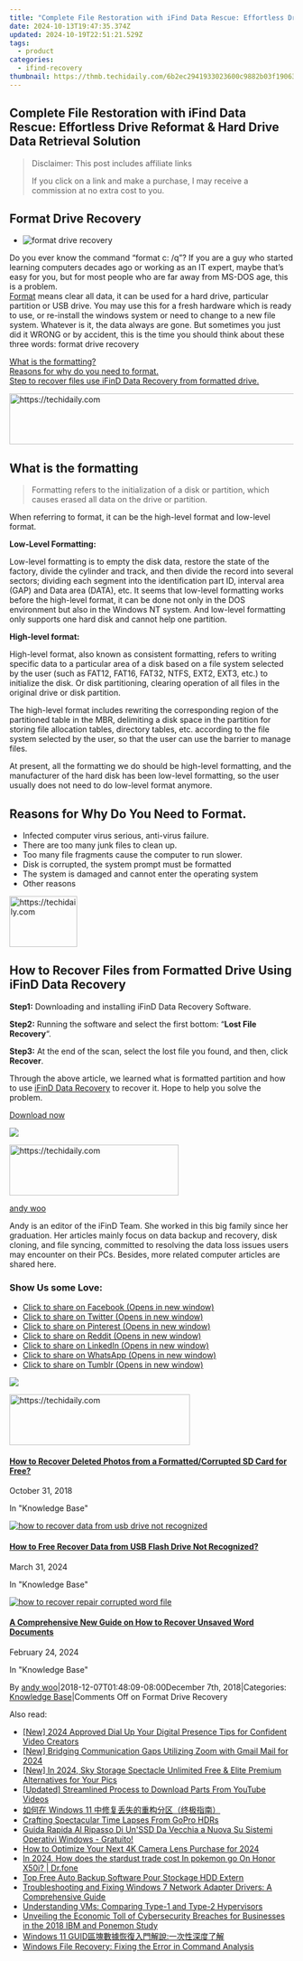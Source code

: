 ```yaml
---
title: "Complete File Restoration with iFind Data Rescue: Effortless Drive Reformat & Hard Drive Data Retrieval Solution"
date: 2024-10-13T19:47:35.374Z
updated: 2024-10-19T22:51:21.529Z
tags:
  - product
categories:
  - ifind-recovery
thumbnail: https://thmb.techidaily.com/6b2ec2941933023600c9882b03f190635c85fa9ba36f059f6adc757c4d4da9ce.jpg
---
```


## Complete File Restoration with iFind Data Rescue: Effortless Drive Reformat & Hard Drive Data Retrieval Solution

>  Disclaimer: This post includes affiliate links
>
>  If you click on a link and make a purchase, I may receive a commission at no extra cost to you.
>

## Format Drive Recovery

* ![format drive recovery](https://www.ifind-recovery.com/wp-content/uploads/2018/12/format-drive-recovery.jpg)

Do you ever know the command “format c: /q”? If you are a guy who started learning computers decades ago or working as an IT expert, maybe that’s easy for you, but for most people who are far away from MS-DOS age, this is a problem.  
[Format](https://en.wikipedia.org/wiki/Disk%5Fformatting) means clear all data, it can be used for a hard drive, particular partition or USB drive. You may use this for a fresh hardware which is ready to use, or re-install the windows system or need to change to a new file system. Whatever is it, the data always are gone. But sometimes you just did it WRONG or by accident, this is the time you should think about these three words: format drive recovery

[What is the formatting?](https://www.ifind-recovery.com/how-to/format-drive-recovery/#part1)  
[Reasons for why do you need to format.](https://www.ifind-recovery.com/how-to/format-drive-recovery/#part2)  
[Step to recover files use iFinD Data Recovery from formatted drive.](https://www.ifind-recovery.com/how-to/format-drive-recovery/#part3)

<!-- affiliate ads begin -->
<a href="https://appsumo.8odi.net/c/5597632/2111982/7443" target="_top" id="2111982">
  <img src="//a.impactradius-go.com/display-ad/7443-2111982" border="0" alt="https://techidaily.com" width="728" height="90"/>
</a>
<img height="0" width="0" src="https://appsumo.8odi.net/i/5597632/2111982/7443" style="position:absolute;visibility:hidden;" border="0" />
<!-- affiliate ads end -->

## What is the formatting

> Formatting refers to the initialization of a disk or partition, which causes erased all data on the drive or partition.

When referring to format, it can be the high-level format and low-level format.

**Low-Level Formatting:**

Low-level formatting is to empty the disk data, restore the state of the factory, divide the cylinder and track, and then divide the record into several sectors; dividing each segment into the identification part ID, interval area (GAP) and Data area (DATA), etc. It seems that low-level formatting works before the high-level format, it can be done not only in the DOS environment but also in the Windows NT system. And low-level formatting only supports one hard disk and cannot help one partition.

**High-level format:**

High-level format, also known as consistent formatting, refers to writing specific data to a particular area of a disk based on a file system selected by the user (such as FAT12, FAT16, FAT32, NTFS, EXT2, EXT3, etc.) to initialize the disk. Or disk partitioning, clearing operation of all files in the original drive or disk partition.

The high-level format includes rewriting the corresponding region of the partitioned table in the MBR, delimiting a disk space in the partition for storing file allocation tables, directory tables, etc. according to the file system selected by the user, so that the user can use the barrier to manage files.

At present, all the formatting we do should be high-level formatting, and the manufacturer of the hard disk has been low-level formatting, so the user usually does not need to do low-level format anymore.

## Reasons for Why Do You Need to Format.

* Infected computer virus serious, anti-virus failure.
* There are too many junk files to clean up.
* Too many file fragments cause the computer to run slower.
* Disk is corrupted, the system prompt must be formatted
* The system is damaged and cannot enter the operating system
* Other reasons

<!-- affiliate ads begin -->
<a href="https://bluettiit.sjv.io/c/5597632/2148127/17093" target="_top" id="2148127">
  <img src="//a.impactradius-go.com/display-ad/17093-2148127" border="0" alt="https://techidaily.com" width="120" height="90"/>
</a>
<img height="0" width="0" src="https://bluettiit.sjv.io/i/5597632/2148127/17093" style="position:absolute;visibility:hidden;" border="0" />
<!-- affiliate ads end -->

## How to Recover Files from Formatted Drive Using iFinD Data Recovery

**Step1:** Downloading and installing iFinD Data Recovery Software.

**Step2:** Running the software and select the first bottom: “**Lost File Recovery**“.

**Step3:** At the end of the scan, select the lost file you found, and then, click **Recover**.

Through the above article, we learned what is formatted partition and how to use [iFinD Data Recovery](https://www.ifind-recovery.com/) to recover it. Hope to help you solve the problem.

[Download now](https://www.ifind-recovery.com/ifind-data-recovery-software-free-download/)

![](https://i0.wp.com/www.ifind-recovery.com/wp-content/uploads/2024/03/R-C.png?resize=100%2C100&ssl=1)

<!-- affiliate ads begin -->
<a href="https://aligracehair.sjv.io/c/5597632/1868586/19272" target="_top" id="1868586">
  <img src="//a.impactradius-go.com/display-ad/19272-1868586" border="0" alt="https://techidaily.com" width="300" height="90"/>
</a>
<img height="0" width="0" src="https://aligracehair.sjv.io/i/5597632/1868586/19272" style="position:absolute;visibility:hidden;" border="0" />
<!-- affiliate ads end -->

[andy woo](https://www.ifind-recovery.com/author/andywoo/)

Andy is an editor of the iFinD Team. She worked in this big family since her graduation. Her articles mainly focus on data backup and recovery, disk cloning, and file syncing, committed to resolving the data loss issues users may encounter on their PCs. Besides, more related computer articles are shared here.

### Show Us some Love:

* [Click to share on Facebook (Opens in new window)](https://www.ifind-recovery.com/how-to/format-drive-recovery/?share=facebook&nb=1 "Click to share on Facebook")
* [Click to share on Twitter (Opens in new window)](https://www.ifind-recovery.com/how-to/format-drive-recovery/?share=twitter&nb=1 "Click to share on Twitter")
* [Click to share on Pinterest (Opens in new window)](https://www.ifind-recovery.com/how-to/format-drive-recovery/?share=pinterest&nb=1 "Click to share on Pinterest")
* [Click to share on Reddit (Opens in new window)](https://www.ifind-recovery.com/how-to/format-drive-recovery/?share=reddit&nb=1 "Click to share on Reddit")
* [Click to share on LinkedIn (Opens in new window)](https://www.ifind-recovery.com/how-to/format-drive-recovery/?share=linkedin&nb=1 "Click to share on LinkedIn")
* [Click to share on WhatsApp (Opens in new window)](https://www.ifind-recovery.com/how-to/format-drive-recovery/?share=jetpack-whatsapp&nb=1 "Click to share on WhatsApp")
* [Click to share on Tumblr (Opens in new window)](https://www.ifind-recovery.com/how-to/format-drive-recovery/?share=tumblr&nb=1 "Click to share on Tumblr")

[![](https://i0.wp.com/www.ifind-recovery.com/wp-content/uploads/2018/10/How-To-Recover-Deleted-Photos-Pictures-From-SD-Card-1.jpg?fit=640%2C426&ssl=1&resize=350%2C200)](https://www.ifind-recovery.com/how-to/how-to-recover-deleted-photos-from-sd-card/ "How to Recover Deleted Photos from a Formatted/Corrupted SD Card for Free?")

<!-- affiliate ads begin -->
<a href="https://bluettius.sjv.io/c/5597632/2139117/17108" target="_top" id="2139117">
  <img src="//a.impactradius-go.com/display-ad/17108-2139117" border="0" alt="https://techidaily.com" width="320" height="90"/>
</a>
<img height="0" width="0" src="https://bluettius.sjv.io/i/5597632/2139117/17108" style="position:absolute;visibility:hidden;" border="0" />
<!-- affiliate ads end -->

#### [How to Recover Deleted Photos from a Formatted/Corrupted SD Card for Free?](https://www.ifind-recovery.com/how-to/how-to-recover-deleted-photos-from-sd-card/ "How to Recover Deleted Photos from a Formatted/Corrupted SD Card for Free?")

October 31, 2018

In "Knowledge Base"

[![how to recover data from usb drive not recognized](https://i0.wp.com/www.ifind-recovery.com/wp-content/uploads/2024/03/How_to_Free_Recover_Data_from_USB_Flash_Drive_Not_Recognized.png?fit=739%2C415&ssl=1&resize=350%2C200)](https://www.ifind-recovery.com/how-to/how-to-free-recover-data-from-usb-flash-drive-not-recognized/ "How to Free Recover Data from USB Flash Drive Not Recognized?")

#### [How to Free Recover Data from USB Flash Drive Not Recognized?](https://www.ifind-recovery.com/how-to/how-to-free-recover-data-from-usb-flash-drive-not-recognized/ "How to Free Recover Data from USB Flash Drive Not Recognized?")

March 31, 2024

In "Knowledge Base"

[![how to recover repair corrupted word file](https://i0.wp.com/www.ifind-recovery.com/wp-content/uploads/2019/03/how-to-recover-repair-corrupted-word-file.jpg?fit=1200%2C781&ssl=1&resize=350%2C200)](https://www.ifind-recovery.com/how-to/a-comprehensive-new-guide-on-how-to-recover-unsaved-word-documents/ "A Comprehensive New Guide on How to Recover Unsaved Word Documents")

#### [A Comprehensive New Guide on How to Recover Unsaved Word Documents](https://www.ifind-recovery.com/how-to/a-comprehensive-new-guide-on-how-to-recover-unsaved-word-documents/ "A Comprehensive New Guide on How to Recover Unsaved Word Documents")

February 24, 2024

In "Knowledge Base"

By [andy woo](https://www.ifind-recovery.com/author/andywoo/ "Posts by andy woo")|2018-12-07T01:48:09-08:00December 7th, 2018|Categories: [Knowledge Base](https://www.ifind-recovery.com/category/how-to/)|Comments Off on Format Drive Recovery

<ins class="adsbygoogle"
     style="display:block"
     data-ad-format="autorelaxed"
     data-ad-client="ca-pub-7571918770474297"
     data-ad-slot="1223367746"></ins>

<ins class="adsbygoogle"
     style="display:block"
     data-ad-client="ca-pub-7571918770474297"
     data-ad-slot="8358498916"
     data-ad-format="auto"
     data-full-width-responsive="true"></ins>

<span class="atpl-alsoreadstyle">Also read:</span>
<div><ul>
<li><a href="https://youtube-zero.techidaily.com/024-approved-dial-up-your-digital-presence-tips-for-confident-video-creators/"><u>[New] 2024 Approved Dial Up Your Digital Presence Tips for Confident Video Creators</u></a></li>
<li><a href="https://fox-glue.techidaily.com/new-bridging-communication-gaps-utilizing-zoom-with-gmail-mail-for-2024/"><u>[New] Bridging Communication Gaps Utilizing Zoom with Gmail Mail for 2024</u></a></li>
<li><a href="https://article-knowledge.techidaily.com/new-in-2024-sky-storage-spectacle-unlimited-free-and-elite-premium-alternatives-for-your-pics/"><u>[New] In 2024, Sky Storage Spectacle Unlimited Free & Elite Premium Alternatives for Your Pics</u></a></li>
<li><a href="https://youtube-tips.techidaily.com/ed-streamlined-process-to-download-parts-from-youtube-videos/"><u>[Updated] Streamlined Process to Download Parts From YouTube Videos</u></a></li>
<li><a href="https://win-wonderful.techidaily.com/1728482179087-windows-11/"><u>如何在 Windows 11 中修复丢失的重构分区（终极指南）</u></a></li>
<li><a href="https://extra-information.techidaily.com/crafting-spectacular-time-lapses-from-gopro-hdrs/"><u>Crafting Spectacular Time Lapses From GoPro HDRs</u></a></li>
<li><a href="https://win-wonderful.techidaily.com/guida-rapida-al-ripasso-di-unssd-da-vecchia-a-nuova-su-sistemi-operativi-windows-gratuito/"><u>Guida Rapida Al Ripasso Di Un'SSD Da Vecchia a Nuova Su Sistemi Operativi Windows - Gratuito!</u></a></li>
<li><a href="https://some-techniques.techidaily.com/how-to-optimize-your-next-4k-camera-lens-purchase-for-2024/"><u>How to Optimize Your Next 4K Camera Lens Purchase for 2024</u></a></li>
<li><a href="https://pokemon-go-android.techidaily.com/in-2024-how-does-the-stardust-trade-cost-in-pokemon-go-on-honor-x50i-drfone-by-drfone-virtual-android/"><u>In 2024, How does the stardust trade cost In pokemon go On Honor X50i? | Dr.fone</u></a></li>
<li><a href="https://win-wonderful.techidaily.com/top-free-auto-backup-software-pour-stockage-hdd-extern/"><u>Top Free Auto Backup Software Pour Stockage HDD Extern</u></a></li>
<li><a href="https://win-amazing.techidaily.com/troubleshooting-and-fixing-windows-7-network-adapter-drivers-a-comprehensive-guide/"><u>Troubleshooting and Fixing Windows 7 Network Adapter Drivers: A Comprehensive Guide</u></a></li>
<li><a href="https://win-wonderful.techidaily.com/understanding-vms-comparing-type-1-and-type-2-hypervisors/"><u>Understanding VMs: Comparing Type-1 and Type-2 Hypervisors</u></a></li>
<li><a href="https://win-wonderful.techidaily.com/unveiling-the-economic-toll-of-cybersecurity-breaches-for-businesses-in-the-2018-ibm-and-ponemon-study/"><u>Unveiling the Economic Toll of Cybersecurity Breaches for Businesses in the 2018 IBM and Ponemon Study</u></a></li>
<li><a href="https://win-wonderful.techidaily.com/windows-11-guid/"><u>Windows 11 GUID區塊數據恢復入門解說:一次性深度了解</u></a></li>
<li><a href="https://win-wonderful.techidaily.com/windows-file-recovery-fixing-the-error-in-command-analysis/"><u>Windows File Recovery: Fixing the Error in Command Analysis</u></a></li>
</ul></div>

